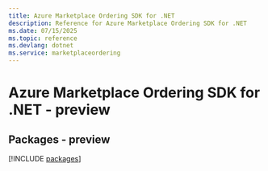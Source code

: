 ```yaml
---
title: Azure Marketplace Ordering SDK for .NET
description: Reference for Azure Marketplace Ordering SDK for .NET
ms.date: 07/15/2025
ms.topic: reference
ms.devlang: dotnet
ms.service: marketplaceordering
---
```

# Azure Marketplace Ordering SDK for .NET - preview
## Packages - preview
[!INCLUDE [packages](marketplace-ordering-index.md)]